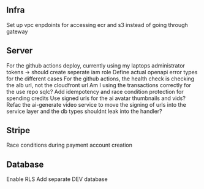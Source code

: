 ## Infra

Set up vpc enpdoints for accessing ecr and s3 instead of going through gateway

## Server

For the github actions deploy, currently using my laptops administrator tokens -> should create seperate iam role
Define actual openapi error types for the different cases
For the github actions, the health check is checking the alb url, not the cloudfront url
Am I using the transactions correctly for the use repo sqlc?
Add idempotency and race condition protection for spending credits
Use signed urls for the ai avatar thumbnails and vids?
Refac the ai-generate video service to move the signing of urls into the service layer and the db types shouldnt leak into the handler?

## Stripe

Race conditions during payment account creation

## Database

Enable RLS
Add separate DEV database
